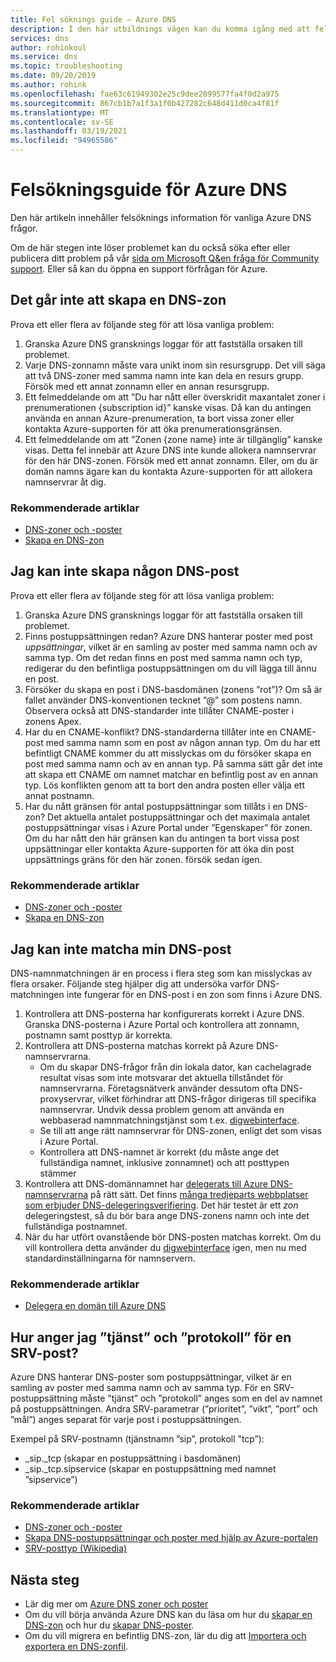 ```yaml
---
title: Fel söknings guide – Azure DNS
description: I den här utbildnings vägen kan du komma igång med att felsöka vanliga problem med Azure DNS
services: dns
author: rohinkoul
ms.service: dns
ms.topic: troubleshooting
ms.date: 09/20/2019
ms.author: rohink
ms.openlocfilehash: fae63c61949302e25c9dee2899577fa4f0d2a975
ms.sourcegitcommit: 867cb1b7a1f3a1f0b427282c648d411d0ca4f81f
ms.translationtype: MT
ms.contentlocale: sv-SE
ms.lasthandoff: 03/19/2021
ms.locfileid: "94965586"
---
```

# <a name="azure-dns-troubleshooting-guide"></a>Felsökningsguide för Azure DNS

Den här artikeln innehåller felsöknings information för vanliga Azure DNS frågor.

Om de här stegen inte löser problemet kan du också söka efter eller publicera ditt problem på vår [sida om Microsoft Q&en fråga för Community support](/answers/topics/azure-virtual-network.html). Eller så kan du öppna en support förfrågan för Azure.


## <a name="i-cant-create-a-dns-zone"></a>Det går inte att skapa en DNS-zon

Prova ett eller flera av följande steg för att lösa vanliga problem:

1.  Granska Azure DNS gransknings loggar för att fastställa orsaken till problemet.
2.  Varje DNS-zonnamn måste vara unikt inom sin resursgrupp. Det vill säga att två DNS-zoner med samma namn inte kan dela en resurs grupp. Försök med ett annat zonnamn eller en annan resursgrupp.
3.  Ett felmeddelande om att ”Du har nått eller överskridit maxantalet zoner i prenumerationen {subscription id}” kanske visas. Då kan du antingen använda en annan Azure-prenumeration, ta bort vissa zoner eller kontakta Azure-supporten för att öka prenumerationsgränsen.
4.  Ett felmeddelande om att ”Zonen {zone name} inte är tillgänglig” kanske visas. Detta fel innebär att Azure DNS inte kunde allokera namnservrar för den här DNS-zonen. Försök med ett annat zonnamn. Eller, om du är domän namns ägare kan du kontakta Azure-supporten för att allokera namnservrar åt dig.


### <a name="recommended-articles"></a>Rekommenderade artiklar

* [DNS-zoner och -poster](dns-zones-records.md)
* [Skapa en DNS-zon](./dns-getstarted-portal.md)

## <a name="i-cant-create-a-dns-record"></a>Jag kan inte skapa någon DNS-post

Prova ett eller flera av följande steg för att lösa vanliga problem:

1.  Granska Azure DNS gransknings loggar för att fastställa orsaken till problemet.
2.  Finns postuppsättningen redan?  Azure DNS hanterar poster med post *uppsättningar*, vilket är en samling av poster med samma namn och av samma typ. Om det redan finns en post med samma namn och typ, redigerar du den befintliga postuppsättningen om du vill lägga till ännu en post.
3.  Försöker du skapa en post i DNS-basdomänen (zonens ”rot”)? Om så är fallet använder DNS-konventionen tecknet ”@” som postens namn. Observera också att DNS-standarder inte tillåter CNAME-poster i zonens Apex.
4.  Har du en CNAME-konflikt?  DNS-standarderna tillåter inte en CNAME-post med samma namn som en post av någon annan typ. Om du har ett befintligt CNAME kommer du att misslyckas om du försöker skapa en post med samma namn och av en annan typ.  På samma sätt går det inte att skapa ett CNAME om namnet matchar en befintlig post av en annan typ. Lös konflikten genom att ta bort den andra posten eller välja ett annat postnamn.
5.  Har du nått gränsen för antal postuppsättningar som tillåts i en DNS-zon? Det aktuella antalet postuppsättningar och det maximala antalet postuppsättningar visas i Azure Portal under ”Egenskaper” för zonen. Om du har nått den här gränsen kan du antingen ta bort vissa post uppsättningar eller kontakta Azure-supporten för att öka din post uppsättnings gräns för den här zonen. försök sedan igen. 


### <a name="recommended-articles"></a>Rekommenderade artiklar

* [DNS-zoner och -poster](dns-zones-records.md)
* [Skapa en DNS-zon](./dns-getstarted-portal.md)



## <a name="i-cant-resolve-my-dns-record"></a>Jag kan inte matcha min DNS-post

DNS-namnmatchningen är en process i flera steg som kan misslyckas av flera orsaker. Följande steg hjälper dig att undersöka varför DNS-matchningen inte fungerar för en DNS-post i en zon som finns i Azure DNS.

1.  Kontrollera att DNS-posterna har konfigurerats korrekt i Azure DNS. Granska DNS-posterna i Azure Portal och kontrollera att zonnamn, postnamn samt posttyp är korrekta.
2.  Kontrollera att DNS-posterna matchas korrekt på Azure DNS-namnservrarna.
    - Om du skapar DNS-frågor från din lokala dator, kan cachelagrade resultat visas som inte motsvarar det aktuella tillståndet för namnservrarna.  Företagsnätverk använder dessutom ofta DNS-proxyservrar, vilket förhindrar att DNS-frågor dirigeras till specifika namnservrar.  Undvik dessa problem genom att använda en webbaserad namnmatchningstjänst som t.ex. [digwebinterface](https://digwebinterface.com).
    - Se till att ange rätt namnservrar för DNS-zonen, enligt det som visas i Azure Portal.
    - Kontrollera att DNS-namnet är korrekt (du måste ange det fullständiga namnet, inklusive zonnamnet) och att posttypen stämmer
3.  Kontrollera att DNS-domännamnet har [delegerats till Azure DNS-namnservrarna](dns-domain-delegation.md) på rätt sätt. Det finns [många tredjeparts webbplatser som erbjuder DNS-delegeringsverifiering](https://www.bing.com/search?q=dns+check+tool). Det här testet är ett *zon* delegeringstest, så du bör bara ange DNS-zonens namn och inte det fullständiga postnamnet.
4.  När du har utfört ovanstående bör DNS-posten matchas korrekt. Om du vill kontrollera detta använder du [digwebinterface](https://digwebinterface.com) igen, men nu med standardinställningarna för namnservern.


### <a name="recommended-articles"></a>Rekommenderade artiklar

* [Delegera en domän till Azure DNS](dns-domain-delegation.md)



## <a name="how-do-i-specify-the-service-and-protocol-for-an-srv-record"></a>Hur anger jag ”tjänst” och ”protokoll” för en SRV-post?

Azure DNS hanterar DNS-poster som postuppsättningar, vilket är en samling av poster med samma namn och av samma typ. För en SRV-postuppsättning måste ”tjänst” och ”protokoll” anges som en del av namnet på postuppsättningen. Andra SRV-parametrar (”prioritet”, ”vikt”, ”port” och ”mål”) anges separat för varje post i postuppsättningen.

Exempel på SRV-postnamn (tjänstnamn ”sip”, protokoll ”tcp”):

- \_sip.\_tcp (skapar en postuppsättning i basdomänen)
- \_sip.\_tcp.sipservice (skapar en postuppsättning med namnet ”sipservice”)

### <a name="recommended-articles"></a>Rekommenderade artiklar

* [DNS-zoner och -poster](dns-zones-records.md)
* [Skapa DNS-postuppsättningar och poster med hjälp av Azure-portalen](./dns-getstarted-portal.md)
* [SRV-posttyp (Wikipedia)](https://en.wikipedia.org/wiki/SRV_record)


## <a name="next-steps"></a>Nästa steg

* Lär dig mer om [Azure DNS zoner och poster](dns-zones-records.md)
* Om du vill börja använda Azure DNS kan du läsa om hur du [skapar en DNS-zon](./dns-getstarted-portal.md) och hur du [skapar DNS-poster](./dns-getstarted-portal.md).
* Om du vill migrera en befintlig DNS-zon, lär du dig att [Importera och exportera en DNS-zonfil](dns-import-export.md).